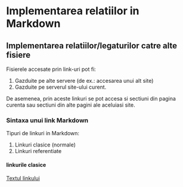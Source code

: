 # Implementarea relatiilor in Markdown

## Implementarea relatiilor/legaturilor catre alte fisiere

Fisierele accesate prin link-uri pot fi:
1. Gazduite pe alte servere (de ex.: accesarea unui alt site)
2. Gazduite pe serverul site-ului curent.

De asemenea, prin aceste linkuri se pot accesa si sectiuni din pagina curenta sau sectiuni din alte pagini ale aceluiasi site.

### Sintaxa unui link Markdown 

Tipuri de linkuri in Markdown:
1. Linkuri clasice (normale)
2. Linkuri referentiate

#### linkurile clasice

[Textul linkului](https://google.com/)

